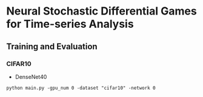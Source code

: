 # Neural Stochastic Differential Games for Time-series Analysis


## Training and Evaluation
### CIFAR10
 - DenseNet40
```
python main.py -gpu_num 0 -dataset "cifar10" -network 0 
```
